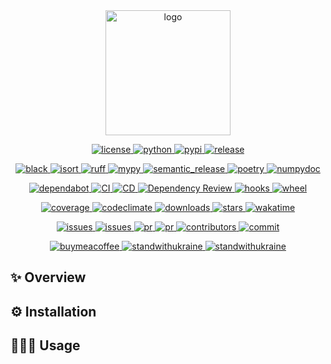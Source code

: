 <div align="center">
    <a href="https://pypi.org/project/pypi-jump-to">
        <img alt="logo" src="https://github.com/volopivoshenko/pypi-jump-to/blob/main/docs/static/assets/logo.svg?raw=True" height=200>
    </a>
</div>

<p align="center">
    <a href="https://opensource.org/licenses/MIT">
        <img alt="license" src="https://img.shields.io/pypi/l/pypi-jump-to?logo=opensourceinitiative">
    </a>
    <a href="https://pypi.org/project/pypi-jump-to">
        <img alt="python" src="https://img.shields.io/pypi/pyversions/pypi-jump-to?logo=python">
    </a>
    <a href="https://pypi.org/project/pypi-jump-to">
        <img alt="pypi" src="https://img.shields.io/pypi/v/pypi-jump-to?logo=pypi">
    </a>
    <a href="https://github.com/volopivoshenko/pypi-jump-to/releases">
        <img alt="release" src="https://img.shields.io/github/v/release/volopivoshenko/pypi-jump-to?logo=github">
    </a>
</p>

<p align="center">
    <a href="https://github.com/psf/black">
        <img alt="black" src="https://img.shields.io/badge/code_style-black-black.svg?logo=windowsterminal">
    </a>
    <a href="https://pycqa.github.io/isort/index.html">
        <img alt="isort" src="https://img.shields.io/badge/imports-isort-black.svg?logo=windowsterminal">
    </a>
    <a href="https://beta.ruff.rs/docs/">
        <img alt="ruff" src="https://img.shields.io/endpoint?url=https://raw.githubusercontent.com/charliermarsh/ruff/main/assets/badge/v2.json">
    </a>
    <a href="https://mypy.readthedocs.io/en/stable/index.html">
        <img alt="mypy" src="https://img.shields.io/badge/mypy-checked-success.svg?logo=python">
    </a>
    <a href="https://github.com/semantic-release/semantic-release">
        <img alt="semantic_release" src="https://img.shields.io/badge/semantic_release-angular-e10079?logo=semantic-release">
    </a>
    <a href="https://python-poetry.org">
        <img alt="poetry" src="https://img.shields.io/endpoint?url=https://python-poetry.org/badge/v0.json">
    </a>
    <a href="https://numpydoc.readthedocs.io/en/latest/format.html">
        <img alt="numpydoc" src="https://img.shields.io/badge/docstrings-numpy-1f425f.svg?logo=numpy">
    </a>
</p>

<p align="center">
    <a href="https://github.com/dependabot">
        <img alt="dependabot" src="https://img.shields.io/badge/dependabot-enable-success?logo=Dependabot">
    </a>
    <a href="https://github.com/volopivoshenko/pypi-jump-to/actions/workflows/ci.yaml">
        <img alt="CI" src="https://img.shields.io/github/actions/workflow/status/volopivoshenko/pypi-jump-to/ci.yaml?label=CI&logo=github">
    </a>
    <a href="https://github.com/volopivoshenko/pypi-jump-to/actions/workflows/cd.yaml">
        <img alt="CD" src="https://img.shields.io/github/actions/workflow/status/volopivoshenko/pypi-jump-to/cd.yaml?label=CD&logo=github">
    </a>
    <a href="https://github.com/volopivoshenko/pypi-jump-to/actions/workflows/dependency-review.yaml">
        <img alt="Dependency Review" src="https://img.shields.io/github/actions/workflow/status/volopivoshenko/pypi-jump-to/dependency-review.yaml?label=Dependency%20Review&logo=github">
    </a>
    <a href="https://github.com/volopivoshenko/pypi-jump-to/blob/main/.pre-commit-config.yaml">
        <img alt="hooks" src="https://img.shields.io/badge/pre--commit-enabled-brightgreen?logo=pre-commit">
    </a>
    <a href="https://pypi.org/project/pypi-jump-to">
        <img alt="wheel" src="https://img.shields.io/pypi/wheel/pypi-jump-to?logo=pypi">
    </a>
</p>

<p align="center">
    <a href="https://codecov.io/gh/volopivoshenko/pypi-jump-to">
        <img alt="coverage" src="https://img.shields.io/codecov/c/gh/volopivoshenko/pypi-jump-to?logo=codecov&token=yyck08xfTN"/>
    </a>
    <a href="https://codeclimate.com/github/volopivoshenko/pypi-jump-to/maintainability">
        <img alt="codeclimate" src="https://api.codeclimate.com/v1/badges/de75fe63b6973fb5bd6a/maintainability"/>
    </a>
    <a href="https://pypi.org/project/pypi-jump-to">
        <img alt="downloads" src="https://img.shields.io/pypi/dm/pypi-jump-to?logo=pypi">
    </a>
    <a href="https://github.com/volopivoshenko/pypi-jump-to/">
        <img alt="stars" src="https://img.shields.io/github/stars/volopivoshenko/pypi-jump-to?logo=github">
    </a>
    <a href="https://wakatime.com/badge/user/9862508c-0a86-427a-929c-46186f2d191a/project/36344bbb-7f11-4dcd-a36d-e54c81551119">
        <img alt="wakatime" src="https://wakatime.com/badge/user/9862508c-0a86-427a-929c-46186f2d191a/project/36344bbb-7f11-4dcd-a36d-e54c81551119.svg">
    </a>
</p>

<p align="center">
    <a href="https://github.com/volopivoshenko/pypi-jump-to/issues">
        <img alt="issues" src="https://img.shields.io/github/issues/volopivoshenko/pypi-jump-to?logo=github">
    </a>
    <a href="https://github.com/volopivoshenko/pypi-jump-to/issues">
        <img alt="issues" src="https://img.shields.io/github/issues-closed/volopivoshenko/pypi-jump-to?logo=github">
    </a>
    <a href="https://github.com/volopivoshenko/pypi-jump-to/pulls">
        <img alt="pr" src="https://img.shields.io/github/issues-pr/volopivoshenko/pypi-jump-to?logo=github">
    </a>
    <a href="https://github.com/volopivoshenko/pypi-jump-to/pulls">
        <img alt="pr" src="https://img.shields.io/github/issues-pr-closed/volopivoshenko/pypi-jump-to?logo=github">
    </a>
    <a href="https://github.com/volopivoshenko/pypi-jump-to/graphs/contributors">
        <img alt="contributors" src="https://img.shields.io/github/contributors/volopivoshenko/pypi-jump-to?logo=github">
    </a>
    <a href="https://github.com/volopivoshenko/pypi-jump-to/commits/main">
        <img alt="commit" src="https://img.shields.io/github/last-commit/volopivoshenko/pypi-jump-to?logo=github">
    </a>
</p>

<p align="center">
    <a href="https://www.buymeacoffee.com/volopivoshenko" target="_blank">
        <img alt="buymeacoffee" src="https://img.shields.io/badge/buy_me_-a_coffee-ff6964?logo=buymeacoffee">
    </a>
    <a href="https://stand-with-ukraine.pp.ua/">
        <img alt="standwithukraine" src="https://img.shields.io/badge/Support-Ukraine-FFD500?style=flat&labelColor=005BBB">
    </a>
    <a href="https://stand-with-ukraine.pp.ua">
        <img alt="standwithukraine" src="https://img.shields.io/badge/made_in-Ukraine-ffd700.svg?labelColor=0057b7">
    </a>
</p>

## ✨ Overview

## ⚙️ Installation

## 👩🏻‍💻 Usage
